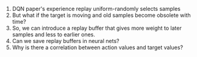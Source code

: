 1. DQN paper's experience replay uniform-randomly selects samples
2. But what if the target is moving and old samples become obsolete with time?
3. So, we can introduce a replay buffer that gives more weight to later samples and less to earlier ones.
4. Can we save replay buffers in neural nets?
5. Why is there a correlation between action values and target values?